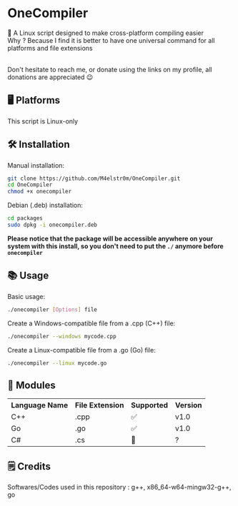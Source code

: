 # **OneCompiler**
💠  A Linux script designed to make cross-platform compiling easier
<br>Why ? Because I find it is better to have one universal command for all platforms and file extensions

<br>
Don't hesitate to reach me, or donate using the links on my profile, all donations are appreciated 😉

## 🖥️ Platforms
This script is Linux-only

## 🛠️ Installation
Manual installation:
```bash
git clone https://github.com/M4elstr0m/OneCompiler.git
cd OneCompiler
chmod +x onecompiler
```
Debian (.deb) installation:
```bash
cd packages
sudo dpkg -i onecompiler.deb
```
**Please notice that the package will be accessible anywhere on your system with this install, so you don't need to put the ```./``` anymore before ```onecompiler```**
## 📚 Usage
Basic usage:
```bash
./onecompiler [Options] file
```

Create a Windows-compatible file from a .cpp (C++) file:
```bash
./onecompiler --windows mycode.cpp
```

Create a Linux-compatible file from a .go (Go) file:
```bash
./onecompiler --linux mycode.go
```
## 🧩 Modules
<div>
<table>
  <tr>
    <th>Language Name</th>
    <th>File Extension</th>
    <th>Supported</th>
    <th>Version</th>
  </tr>
  <tr>
    <td>C++</td>
    <td>.cpp</td>
    <td>✅</td>
    <td>v1.0</td>
  </tr>
  <tr>
    <td>Go</td>
    <td>.go</td>
    <td>✅</td>
    <td>v1.0</td>
  </tr>
  <tr>
    <td>C#</td>
    <td>.cs</td>
    <td>🚧</td>
    <td>?</td>
  </tr>
</table>
</div>

## 🗒️ Credits
Softwares/Codes used in this repository : g++, x86_64-w64-mingw32-g++, go
